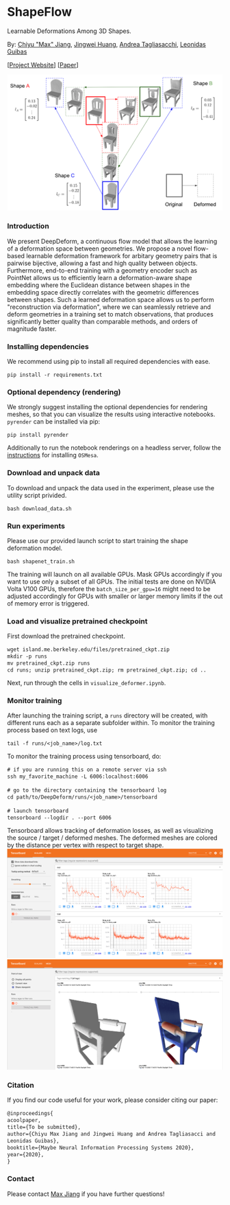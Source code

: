 # ShapeFlow
Learnable Deformations Among 3D Shapes.
 
By: [Chiyu "Max" Jiang](http://maxjiang.ml/), [Jingwei Huang](http://stanford.edu/~jingweih/), [Andrea Tagliasacchi](http://gfx.uvic.ca/people/ataiya/), [Leonidas Guibas](https://geometry.stanford.edu/member/guibas/)

\[[Project Website]()\] \[[Paper]()\]
 
![teaser](doc/teaser.png "deepdeform_teaser")

### Introduction
We present DeepDeform, a continuous flow model that allows the learning of a deformation space between geometries. We propose a novel flow-based learnable deformation framework for arbitary geometry pairs that is pairwise bijective, allowing a fast and high quality between objects. Furthermore, end-to-end training with a geometry encoder such as PointNet allows us to efficiently learn a deformation-aware shape embedding where the Euclidean distance between shapes in the embedding space directly correlates with the geometric differences between shapes. Such a learned deformation space allows us to perform "reconstruction via deformation", where we can seamlessly retrieve and deform geometries in a training set to match observations, that produces significantly better quality than comparable methods, and orders of magnitude faster.

### Installing dependencies
We recommend using pip to install all required dependencies with ease.
```
pip install -r requirements.txt
```

### Optional dependency (rendering)
We strongly suggest installing the optional dependencies for rendering meshes, so that you can visualize the results using interactive notebooks.
`pyrender` can be installed via pip:
```
pip install pyrender
```

Additionally to run the notebook renderings on a headless server, follow the [instructions](https://pyrender.readthedocs.io/en/latest/install/#python-installation) for installing `OSMesa`.

### Download and unpack data
To download and unpack the data used in the experiment, please use the utility script privided.
```
bash download_data.sh
```

### Run experiments
Please use our provided launch script to start training the shape deformation model.
```
bash shapenet_train.sh
```

The training will launch on all available GPUs. Mask GPUs accordingly if you want to use only a subset of all GPUs. The initial tests are done on NVIDIA Volta V100 GPUs, therefore the `batch_size_per_gpu=16` might need to be adjusted accordingly for GPUs with smaller or larger memory limits if the out of memory error is triggered.

### Load and visualize pretrained checkpoint
First download the pretrained checkpoint.
```
wget island.me.berkeley.edu/files/pretrained_ckpt.zip
mkdir -p runs
mv pretrained_ckpt.zip runs
cd runs; unzip pretrained_ckpt.zip; rm pretrained_ckpt.zip; cd ..
```

Next, run through the cells in `visualize_deformer.ipynb`.

### Monitor training
After launching the training script, a `runs` directory will be created, with different runs each as a separate subfolder within. To monitor the training process based on text logs, use
```
tail -f runs/<job_name>/log.txt
```

To monitor the training process using tensorboard, do:
```
# if you are running this on a remote server via ssh
ssh my_favorite_machine -L 6006:localhost:6006

# go to the directory containing the tensorboard log
cd path/to/DeepDeform/runs/<job_name>/tensorboard

# launch tensorboard
tensorboard --logdir . --port 6006
```
Tensorboard allows tracking of deformation losses, as well as visualizing the source / target / deformed meshes. The deformed meshes are colored by the distance per vertex with respect to target shape.
![tb_loss](doc/tb_losses.png "tensorboard losses")
![tb_loss](doc/tb_meshes.png "tensorboard meshes")


### Citation
If you find our code useful for your work, please consider citing our paper:
```
@inproceedings{
acoolpaper,
title={To be submitted},
author={Chiyu Max Jiang and Jingwei Huang and Andrea Tagliasacci and Leonidas Guibas},
booktitle={Maybe Neural Information Processing Systems 2020},
year={2020},
}
```

### Contact
Please contact [Max Jiang](mailto:maxjiang93@gmail.com) if you have further questions!

